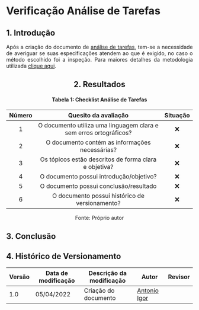 # Verificação Análise de Tarefas

## 1. Introdução

<p align='justify'>
  Após a criação do documento de <a href="https://interacao-humano-computador.github.io/2021.2-Prefeitura-Verdelandia/documentos/02-Perfil-Persona-Analise/AnaliseTarefas/">análise de tarefas</a>, tem-se a necessidade de averiguar se suas especificações atendem ao que é exigido, no caso o método escolhido foi a inspeção. Para maiores detalhes da metodologia utilizada <a href="INSIRAAQUI">clique aqui</a>.
</p>

<center>

## 2. Resultados

#### Tabela 1: Checklist Análise de Tarefas

| Número | Quesito da avaliação | Situação |
| :----: | :------------------: | :------: |
| 1 | O documento utiliza uma linguagem clara e sem erros ortográficos? | ❌ |
| 2 | O documento contém as informações necessárias?                    | ❌ |
| 3 | Os tópicos estão descritos de forma clara e objetiva?   | ❌ |
| 4 | O documento possui introdução/objetivo?                           | ❌ |
| 5 | O documento possui conclusão/resultado                            | ❌ |
| 6 | O documento possui histórico de versionamento?                    | ❌ |

<figcaption>Fonte: Próprio autor</figcaption>

</center>

## 3. Conclusão

<p align='justify'>
</p>

## 4. Histórico de Versionamento

|Versão|Data de modificação|Descrição da modificação|Autor|Revisor|
|-|-|-|-|-|
|1.0|05/04/2022| Criação do documento | [Antonio Igor](https://github.com/antonioigorcarvalho) |  |